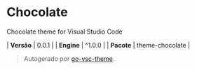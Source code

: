 # Chocolate

Chocolate theme for Visual Studio Code

| **Versão** | 0.0.1 |
| **Engine** | ^1.0.0 |
| **Pacote** | theme-chocolate |

> Autogerado por [go-vsc-theme](https://github.com/natalbu/go-vsc-theme).
